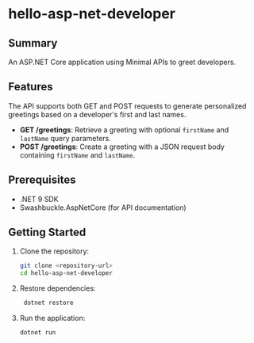 # hello-asp-net-developer

## Summary

An ASP.NET Core application using Minimal APIs to greet developers.

## Features

The API supports both GET and POST requests to generate personalized greetings based on a developer's first and last
names.

- **GET /greetings**: Retrieve a greeting with optional `firstName` and `lastName` query parameters.
- **POST /greetings**: Create a greeting with a JSON request body containing `firstName` and `lastName`.

## Prerequisites

- .NET 9 SDK
- Swashbuckle.AspNetCore (for API documentation)

## Getting Started

1. Clone the repository:
   ```bash
   git clone <repository-url>
   cd hello-asp-net-developer

2. Restore dependencies:
   ```bash
    dotnet restore
    ```
3. Run the application:

   ```bash
   dotnet run
   ```